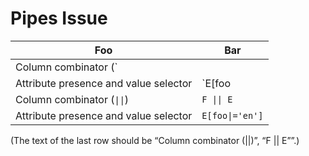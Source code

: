 # Pipes Issue

| Foo | Bar |
| --- | --- |
| Column combinator (`||`) | `F || E` |
| Attribute presence and value selector | `E[foo|='en']` |
| Column combinator (`\|\|`) | `F \|\| E` |
| Attribute presence and value selector | `E[foo\|='en']` |

(The text of the last row should be “Column combinator (||)”, “F || E””.)